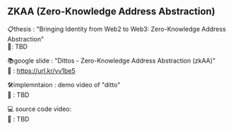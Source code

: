 ## ZKAA (Zero-Knowledge Address Abstraction)

📋thesis : "Bringing Identity from Web2 to Web3: Zero-Knowledge Address Abstraction" <br/>
🔗: TBD

📚google slide : "Dittos - Zero-Knowledge Address Abstraction (zkAA)" <br/>
🔗 : https://url.kr/yv1be5

🛠️implemntaion : demo video of "ditto" <br/>
🔗 : TBD 

💻 source code video: <br/>
🔗 : TBD
